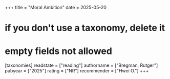 +++
title = "Moral Ambition"
date = 2025-05-20
# if you don't use a taxonomy, delete it
# empty fields not allowed
[taxonomies]
  readstate = ["reading"]
  authorname = ["Bregman, Rutger"]
  pubyear = ["2025"]
  rating = ["NR"]
  recommender = ["Hwei O."]
+++